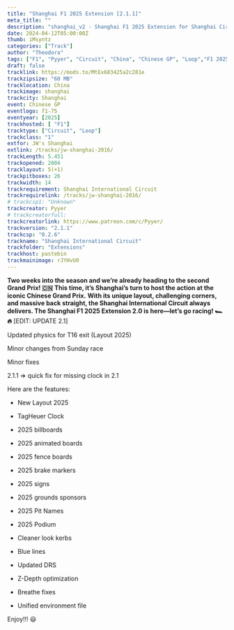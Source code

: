 ```yaml
---
title: "Shanghai F1 2025 Extension [2.1.1]"
meta_title: ""
description: "shanghai_v2 - Shanghai F1 2025 Extension for Shanghai Circuit Junshen WU for assetto corsa"
date: 2024-04-12T05:00:00Z
thumb: iMsyntz
categories: ["Track"]
author: "Theodora"
tags: ["F1", "Pyyer", "Circuit", "China", "Chinese GP", "Loop","F1 2025", "2025"]
draft: false
tracklink: https://mods.to/MtEx683425a2c281e
trackzipsize: "60 MB"
tracklocation: China
trackimage: shanghai
trackcity: Shanghai
event: Chinese GP
eventlogo: f1-75
eventyear: [2025]
trackhosted: [ "F1"]
tracktype: ["Circuit", "Loop"]
trackclass: "1" 
extfor: JW's Shanghai
extlink: /tracks/jw-shanghai-2016/
trackLength: 5.451
trackopened: 2004
tracklayout: 5(+1)
trackpitboxes: 26
trackwidth: 14
trackrequirement: Shanghai International Circuit
trackrequirelink: /tracks/jw-shanghai-2016/
# trackcsp1: "Unknown"
trackcreator: Pyyer
# trackcreatorfull: 
trackcreatorlink: https://www.patreon.com/c/Pyyer/
trackversion: "2.1.1"
trackcsp: "0.2.6"
trackname: "Shanghai International Circuit"
trackfolder: "Extensions"
trackhost: pastebin
trackmainimage: rJYHvU0
---
```


**Two weeks into the season and we’re already heading to the second Grand Prix! 🇨🇳** 
**This time, it’s Shanghai’s turn to host the action at the iconic Chinese Grand Prix.** 
**With its unique layout, challenging corners, and massive back straight, the Shanghai International Circuit always delivers. The Shanghai F1 2025 Extension 2.0 is here—let’s go racing! 🏎️🔥**
[EDIT: UPDATE 2.1]

Updated physics for T16 exit (Layout 2025)

Minor changes from Sunday race

Minor fixes

2.1.1 => quick fix for missing clock in 2.1

Here are the features:

- New Layout 2025

- TagHeuer Clock

- 2025 billboards

- 2025 animated boards

- 2025 fence boards

- 2025 brake markers

- 2025 signs

- 2025 grounds sponsors

- 2025 Pit Names

- 2025 Podium

- Cleaner look kerbs

- Blue lines

- Updated DRS


- Z-Depth optimization

- Breathe fixes

- Unified environment file


Enjoy!!! 😃